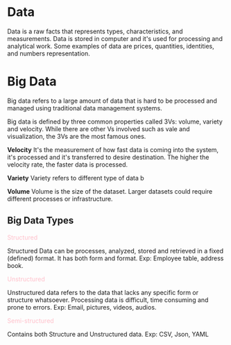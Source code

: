 # Data
Data is a raw facts that represents types, characteristics, and measurements. Data is stored in computer and it's used for processing and analytical work. Some examples of data are prices, quantities, identities, and numbers representation. 

# Big Data
Big data refers to a large amount of data that is hard to be processed and managed using traditional data management systems.  

Big data is defined by three common properties called 3Vs: volume, variety and velocity. While there are other Vs involved such as vale and visualization, the 3Vs are the most famous ones. 

__Velocity__ 
It's the measurement of how fast data is coming into the system, it's processed and it's transferred to desire destination. The higher the velocity rate, the faster data is processed.

__Variety__
Variety refers to different type of data b

__Volume__
Volume is the size of the dataset. Larger datasets could require different processes or infrastructure.

## Big Data Types

<p style='color:pink'>Structured </p>
Structured Data can be processes, analyzed, stored and retrieved in a fixed (defined) format. It has both form and format.
Exp: Employee table, address book.

<p style='color:pink'>Unstructured </p>
Unstructured data refers to the data that lacks any specific form or structure whatsoever. Processing data is difficult, time consuming and prone to errors. 
Exp: Email, pictures, videos, audios. 

<p style='color:pink'>Semi-structured </p>
Contains both Structure and Unstructured data. Exp: CSV, Json, YAML


